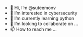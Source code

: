 - 👋 Hi, I’m @suteemonv
- 👀 I’m interested in cybersecurity
- 🌱 I’m currently learning python
- 💞️ I’m looking to collaborate on ...
- 📫 How to reach me ...

<!---
suteemonv/suteemonv is a ✨ special ✨ repository because its `README.md` (this file) appears on your GitHub profile.
You can click the Preview link to take a look at your changes.
--->
